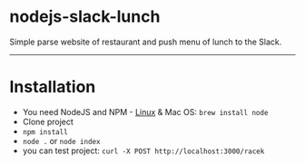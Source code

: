 # nodejs-slack-lunch

Simple parse website of restaurant and push menu of lunch to the Slack.

----

# Installation

* You need NodeJS and NPM - [Linux](http://wiki.jakubkrizka.cz/doku.php?id=unixlinux:linux:nodejs) & Mac OS: `brew install node`
* Clone project
* `npm install`
* `node .` or `node index`
* you can test project: `curl -X POST http://localhost:3000/racek`
